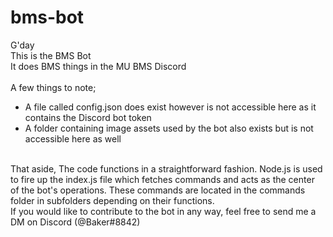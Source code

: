 # bms-bot

G'day <br />
This is the BMS Bot <br />
It does BMS things in the MU BMS Discord <br />
<br />
A few things to note;
- A file called config.json does exist however is not accessible here as it contains the Discord bot token
- A folder containing image assets used by the bot also exists but is not accessible here as well
<br />
That aside,
The code functions in a straightforward fashion.
Node.js is used to fire up the index.js file which fetches commands and acts as the center of the bot's operations.
These commands are located in the commands folder in subfolders depending on their functions.
<br />
If you would like to contribute to the bot in any way, feel free to send me a DM on Discord (@Baker#8842) 
